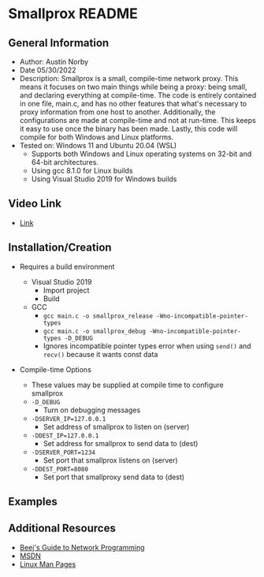 # Smallprox README

## General Information
- Author: Austin Norby
- Date 05/30/2022
- Description: Smallprox is a small, compile-time network proxy. This means it focuses on two main things while being a proxy: being small, and declaring everything at compile-time. The code is entirely contained in one file, main.c, and has no other features that what's necessary to proxy information from one host to another. Additionally, the configurations are made at compile-time and not at run-time. This keeps it easy to use once the binary has been made. Lastly, this code will compile for both Windows and Linux platforms.
- Tested on: Windows 11 and Ubuntu 20.04 (WSL)
  - Supports both Windows and Linux operating systems on 32-bit and 64-bit architectures.
  - Using gcc 8.1.0 for Linux builds
  - Using Visual Studio 2019 for Windows builds

## Video Link
- [Link]()

## Installation/Creation
- Requires a build environment
  - Visual Studio 2019
    - Import project
    - Build
  - GCC
    - `gcc main.c -o smallprox_release -Wno-incompatible-pointer-types`
    - `gcc main.c -o smallprox_debug -Wno-incompatible-pointer-types -D_DEBUG`
    - Ignores incompatible pointer types error when using `send()` and `recv()` because it wants const data

- Compile-time Options
  - These values may be supplied at compile time to configure smallprox
  - `-D_DEBUG`
    - Turn on debugging messages
  - `-DSERVER_IP=127.0.0.1`
    - Set address of smallprox to listen on (server)
  - `-DDEST_IP=127.0.0.1`
    - Set address for smallprox to send data to (dest)
  - `-DSERVER_PORT=1234`
    - Set port that smallprox listens on (server)
  - `-DDEST_PORT=8080`
    - Set port that smallproxy send data to (dest)

## Examples

## Additional Resources
- [Beej's Guide to Network Programming](https://beej.us/guide/bgnet/html/#a-simple-stream-server)
- [MSDN](https://docs.microsoft.com/en-us/)
- [Linux Man Pages](https://linux.die.net/man/)
